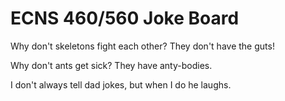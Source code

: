 # ECNS 460/560 Joke Board


Why don't skeletons fight each other?
They don't have the guts!

Why don't ants get sick? 
They have anty-bodies.

I don't always tell dad jokes, but when I do he laughs.
